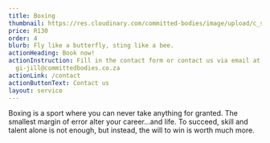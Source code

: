 ```yaml
---
title: Boxing
thumbnail: https://res.cloudinary.com/committed-bodies/image/upload/c_scale,f_auto,q_auto,w_600/v1644131573/services/DSC08550.png
price: R130
order: 4
blurb: Fly like a butterfly, sting like a bee.
actionHeading: Book now!
actionInstruction: Fill in the contact form or contact us via email at
  gi-jill@committedbodies.co.za
actionLink: /contact
actionButtonText: Contact us
layout: service
---
```

Boxing is a sport where you can never take anything for granted. The smallest margin of error alter your career…and life. To succeed, skill and talent alone is not enough, but instead, the will to win is worth much more.